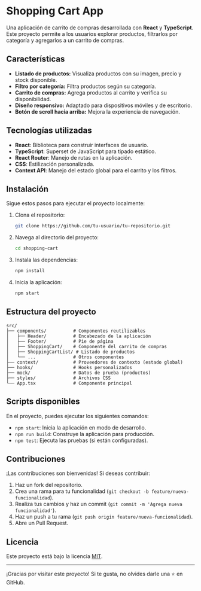 # Shopping Cart App

Una aplicación de carrito de compras desarrollada con **React** y **TypeScript**. Este proyecto permite a los usuarios explorar productos, filtrarlos por categoría y agregarlos a un carrito de compras.

## Características

- **Listado de productos:** Visualiza productos con su imagen, precio y stock disponible.
- **Filtro por categoría:** Filtra productos según su categoría.
- **Carrito de compras:** Agrega productos al carrito y verifica su disponibilidad.
- **Diseño responsivo:** Adaptado para dispositivos móviles y de escritorio.
- **Botón de scroll hacia arriba:** Mejora la experiencia de navegación.

## Tecnologías utilizadas

- **React**: Biblioteca para construir interfaces de usuario.
- **TypeScript**: Superset de JavaScript para tipado estático.
- **React Router**: Manejo de rutas en la aplicación.
- **CSS**: Estilización personalizada.
- **Context API**: Manejo del estado global para el carrito y los filtros.

## Instalación

Sigue estos pasos para ejecutar el proyecto localmente:

1. Clona el repositorio:
   ```bash
   git clone https://github.com/tu-usuario/tu-repositorio.git
   ```
2. Navega al directorio del proyecto:
   ```bash
   cd shopping-cart
   ```
3. Instala las dependencias:
   ```bash
   npm install
   ```
4. Inicia la aplicación:
   ```bash
   npm start
   ```

## Estructura del proyecto

```plaintext
src/
├── components/          # Componentes reutilizables
│   ├── Header/          # Encabezado de la aplicación
│   ├── Footer/          # Pie de página
│   ├── ShoppingCart/    # Componente del carrito de compras
│   ├── ShoppingCartList/ # Listado de productos
│   └── ...              # Otros componentes
├── context/             # Proveedores de contexto (estado global)
├── hooks/               # Hooks personalizados
├── mock/                # Datos de prueba (productos)
├── styles/              # Archivos CSS
└── App.tsx              # Componente principal
```

## Scripts disponibles

En el proyecto, puedes ejecutar los siguientes comandos:

- `npm start`: Inicia la aplicación en modo de desarrollo.
- `npm run build`: Construye la aplicación para producción.
- `npm test`: Ejecuta las pruebas (si están configuradas).

## Contribuciones

¡Las contribuciones son bienvenidas! Si deseas contribuir:

1. Haz un fork del repositorio.
2. Crea una rama para tu funcionalidad (`git checkout -b feature/nueva-funcionalidad`).
3. Realiza tus cambios y haz un commit (`git commit -m 'Agrega nueva funcionalidad'`).
4. Haz un push a tu rama (`git push origin feature/nueva-funcionalidad`).
5. Abre un Pull Request.

## Licencia

Este proyecto está bajo la licencia [MIT](LICENSE).

---

¡Gracias por visitar este proyecto! Si te gusta, no olvides darle una ⭐ en GitHub.
```
